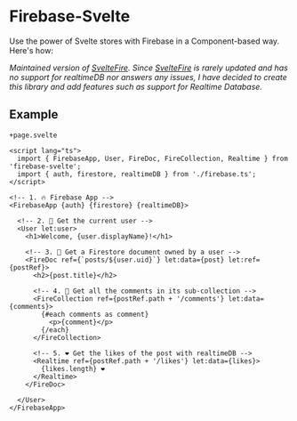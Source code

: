 # Firebase-Svelte

Use the power of Svelte stores with Firebase in a Component-based way. Here's how:

_Maintained version of [SvelteFire](https://github.com/codediodeio/sveltefire). Since [SvelteFire](https://github.com/codediodeio/sveltefire) is rarely updated and has no support for realtimeDB nor answers any issues, I have decided to create this library and add features such as support for Realtime Database._

## Example

`+page.svelte`

```sveltehtml
<script lang="ts">
  import { FirebaseApp, User, FireDoc, FireCollection, Realtime } from 'firebase-svelte';
  import { auth, firestore, realtimeDB } from './firebase.ts';
</script>

<!-- 1. 🔥 Firebase App -->
<FirebaseApp {auth} {firestore} {realtimeDB}>

  <!-- 2. 👤 Get the current user -->
  <User let:user>
    <h1>Welcome, {user.displayName}!</h1>

    <!-- 3. 📜 Get a Firestore document owned by a user -->
    <FireDoc ref={`posts/${user.uid}`} let:data={post} let:ref={postRef}>
      <h2>{post.title}</h2>

      <!-- 4. 💬 Get all the comments in its sub-collection -->
      <FireCollection ref={postRef.path + '/comments'} let:data={comments}>
        {#each comments as comment}
          <p>{comment}</p>
        {/each}
      </FireCollection>

      <!-- 5. ❤️ Get the likes of the post with realtimeDB -->
      <Realtime ref={postRef.path + '/likes'} let:data={likes}>
        ️{likes.length} ❤️
      </Realtime>
    </FireDoc>

  </User>
</FirebaseApp>
```
